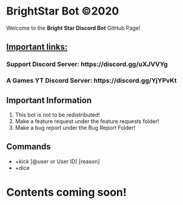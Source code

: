 # BrightStar Bot ©2020
Welcome to the <b>Bright Star Discord Bot</b> GitHub Page!

<h2><u>Important links:</u></h2>
<h3><b>Support Discord Server: https://discord.gg/uXJVVYg </b></h3>

<h3><b> A Games YT Discord Server: https://discord.gg/YjYPvKt </b></h3>


<h2> Important Information </h2>
<ol>
<li>This bot is not to be redistributed!</li>
<li>Make a feature request under the feature requests folder!</li>
<li>Make a bug report under the Bug Report Folder!</li>
</ol>

<h2>Commands</h2>
<ul>
<li>+kick [@user or User ID] [reason]</li>
<li>+dice</li>
</ul>

<h1><b>Contents coming soon!</b></h1>
